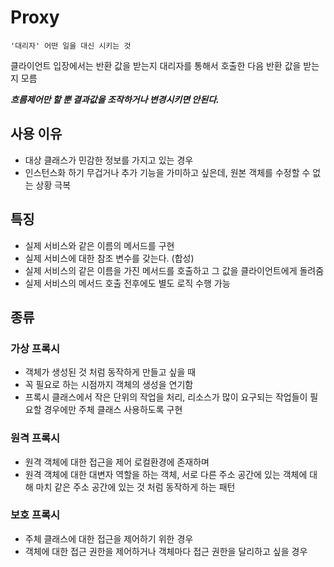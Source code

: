# Proxy
	'대리자' 어떤 일을 대신 시키는 것
클라이언트 입장에서는 반환 값을 받는지 대리자를 통해서 호출한 다음 반환 값을 받는지 모름

***흐름제어만 할 뿐 결과값을 조작하거나 변경시키면 안된다.***

## 사용 이유
- 대상 클래스가 민감한 정보를 가지고 있는 경우
- 인스턴스화 하기 무겁거나 추가 기능을 가미하고 싶은데, 원본 객체를 수정할 수 없는 상황 극복

## 특징
- 실제 서비스와 같은 이름의 메서드를 구현
- 실제 서비스에 대한 참조 변수를 갖는다. (합성)
- 실제 서비스의 같은 이름을 가진 메서드를 호출하고 그 값을 클라이언트에게 돌려줌
- 실제 서비스의 메서드 호출 전후에도 별도 로직 수행 가능
## 종류
### 가상 프록시
- 객체가 생성된 것 처럼 동작하게 만들고 싶을 때
- 꼭 필요로 하는 시점까지 객체의 생성을 연기함
- 프록시 클래스에서 작은 단위의 작업을 처리, 리소스가 많이 요구되는 작업들이 필요할 경우에만 주체 클래스 사용하도록 구현

### 원격 프록시
- 원격 객체에 대한 접근을 제어 로컬환경에 존재하며
- 원격 객체에 대한 대변자 역할을 하는 객체, 서로 다른 주소 공간에 있는 객체에 대해 마치 같은 주소 공간에 있는 것 처럼 동작하게 하는 패턴

### 보호 프록시 
- 주체 클래스에 대한 접근을 제어하기 위한 경우
- 객체에 대한 접근 권한을 제어하거나 객체마다 접근 권한을 달리하고 싶을 경우

